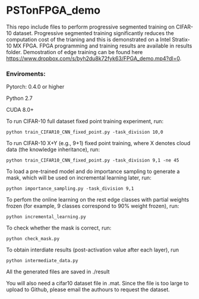 # PSTonFPGA_demo
This repo include files to perform progressive segmented training on CIFAR-10 dataset. Progressive segmented training significantly reduces the computation cost of the trianing and this is demonstrated on a Intel Stratix-10 MX FPGA. FPGA programming and training results are available in results folder. Demostration of edge training can be found here https://www.dropbox.com/s/byh2du8k72fyk63/FPGA_demo.mp4?dl=0.

### Enviroments:

Pytorch: 0.4.0 or higher

Python 2.7

CUDA 8.0+

To run CIFAR-10 full dataset fixed point training experiment, run:
	
	python train_CIFAR10_CNN_fixed_point.py -task_division 10,0
	
	
To run CIFAR-10 X+Y (e.g., 9+1) fixed point training,  where X denotes cloud data (the knowledge inheritance), run:
	
	python train_CIFAR10_CNN_fixed_point.py -task_division 9,1 -ne 45

To load a pre-trained model and do importance sampling to generate a mask, which will be used on incremental learning later, run:

	python importance_sampling.py -task_division 9,1
	
	
To perfom the online learning on the rest edge classes with partial weights frozen (for example, 9 classes correspond to 90% weight frozen), run:
	
	python incremental_learning.py 
	
To check whether the mask is correct, run: 

	python check_mask.py

To obtain interdiate results (post-activation value after each layer), run 

	python intermediate_data.py

All the generated files are saved in ./result

You will also need a cifar10 dataset file in .mat. Since the file is too large to upload to Github, please email the authours to request the dataset.
	
	
